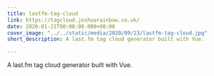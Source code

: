 ```yaml
---
title: lastfm-tag-cloud
link: https://tagcloud.joshuarainbow.co.uk/
date: 2020-01-21T00:00:00.000+00:00
cover_image: "../../static/media/2020/09/23/lastfm-tag-cloud.jpg"
short_description: A last.fm tag cloud generator built with Vue.

---
```

A last.fm tag cloud generator built with Vue.